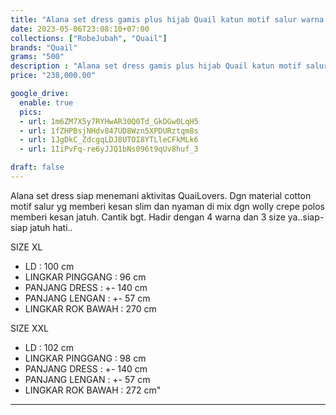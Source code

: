```yaml
---
title: "Alana set dress gamis plus hijab Quail katun motif salur warna pink navy silver coklat"
date: 2023-05-06T23:08:10+07:00
collections: ["RobeJubah", "Quail"]
brands: "Quail"
grams: "500"
description : "Alana set dress gamis plus hijab Quail katun motif salur warna pink navy silver coklat"
price: "238,000.00"

google_drive:
  enable: true
  pics:
  - url: 1m6ZM7X5y7RYHwAR30Q0Td_GkDGw0LqH5
  - url: 1fZHPBsjNHdv847UD8Wzn5XPDURztqm8s
  - url: 1JgDkC_ZdcgqLDJ8UTOI8YTLleCFkMLk6
  - url: 1IiPvFq-re6yJJQ1bNs096t9qUv8huf_3

draft: false
---
```


Alana set dress siap menemani aktivitas QuaiLovers. Dgn material cotton motif salur yg memberi kesan slim dan nyaman di mix dgn wolly crepe polos memberi kesan jatuh. Cantik bgt. Hadir dengan 4 warna dan 3 size ya..siap-siap jatuh hati..

SIZE XL
- LD : 100 cm
- LINGKAR PINGGANG : 96 cm
- PANJANG DRESS : +- 140 cm
- PANJANG LENGAN : +- 57 cm
- LINGKAR ROK BAWAH : 270 cm


SIZE XXL
- LD : 102 cm
- LINGKAR PINGGANG : 98 cm
- PANJANG DRESS : +- 140 cm
- PANJANG LENGAN : +- 57 cm
- LINGKAR ROK BAWAH : 272 cm"

-----------      
  
